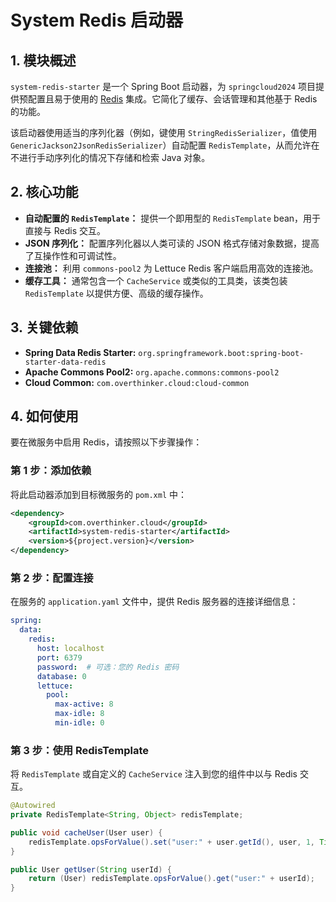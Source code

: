 # System Redis 启动器

## 1. 模块概述

`system-redis-starter` 是一个 Spring Boot 启动器，为 `springcloud2024` 项目提供预配置且易于使用的 [Redis](https://redis.io/) 集成。它简化了缓存、会话管理和其他基于 Redis 的功能。

该启动器使用适当的序列化器（例如，键使用 `StringRedisSerializer`，值使用 `GenericJackson2JsonRedisSerializer`）自动配置 `RedisTemplate`，从而允许在不进行手动序列化的情况下存储和检索 Java 对象。

## 2. 核心功能

- **自动配置的 `RedisTemplate`：** 提供一个即用型的 `RedisTemplate` bean，用于直接与 Redis 交互。
- **JSON 序列化：** 配置序列化器以人类可读的 JSON 格式存储对象数据，提高了互操作性和可调试性。
- **连接池：** 利用 `commons-pool2` 为 Lettuce Redis 客户端启用高效的连接池。
- **缓存工具：** 通常包含一个 `CacheService` 或类似的工具类，该类包装 `RedisTemplate` 以提供方便、高级的缓存操作。

## 3. 关键依赖

- **Spring Data Redis Starter:** `org.springframework.boot:spring-boot-starter-data-redis`
- **Apache Commons Pool2:** `org.apache.commons:commons-pool2`
- **Cloud Common:** `com.overthinker.cloud:cloud-common`

## 4. 如何使用

要在微服务中启用 Redis，请按照以下步骤操作：

### 第 1 步：添加依赖

将此启动器添加到目标微服务的 `pom.xml` 中：

```xml
<dependency>
    <groupId>com.overthinker.cloud</groupId>
    <artifactId>system-redis-starter</artifactId>
    <version>${project.version}</version>
</dependency>
```

### 第 2 步：配置连接

在服务的 `application.yaml` 文件中，提供 Redis 服务器的连接详细信息：

```yaml
spring:
  data:
    redis:
      host: localhost
      port: 6379
      password:  # 可选：您的 Redis 密码
      database: 0
      lettuce:
        pool:
          max-active: 8
          max-idle: 8
          min-idle: 0
```

### 第 3 步：使用 RedisTemplate

将 `RedisTemplate` 或自定义的 `CacheService` 注入到您的组件中以与 Redis 交互。

```java
@Autowired
private RedisTemplate<String, Object> redisTemplate;

public void cacheUser(User user) {
    redisTemplate.opsForValue().set("user:" + user.getId(), user, 1, TimeUnit.HOURS);
}

public User getUser(String userId) {
    return (User) redisTemplate.opsForValue().get("user:" + userId);
}
```